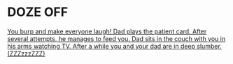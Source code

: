 # DOZE OFF
[You burp and make everyone laugh! Dad plays the patient card. After several attempts, he manages to feed you. Dad sits in the couch with you in his arms watching TV. After a while you and your dad are in deep slumber. (ZZZzzzZZZ)](../morning.md)